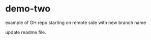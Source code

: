 # demo-two
example of  GH repo starting on remote side with new branch name




update readme file.
